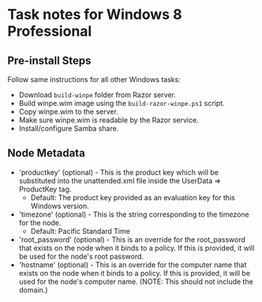 # Task notes for Windows 8 Professional

## Pre-install Steps

Follow same instructions for all other Windows tasks:

- Download `build-winpe` folder from Razor server.
- Build winpe.wim image using the `build-razor-winpe.ps1` script.
- Copy winpe.wim to the server.
- Make sure winpe.wim is readable by the Razor service.
- Install/configure Samba share.

## Node Metadata

- 'productkey' (optional) - This is the product key which will be substituted
  into the unattended.xml file inside the UserData => ProductKey tag.
  - Default: The product key provided as an evaluation key for this Windows
    version.
- 'timezone' (optional) - This is the string corresponding to the timezone for
  the node.
  - Default: Pacific Standard Time
- 'root_password' (optional) - This is an override for the root_password that
  exists on the node when it binds to a policy. If this is provided, it will be
  used for the node's root password.
- 'hostname' (optional) - This is an override for the computer name that
  exists on the node when it binds to a policy. If this is provided, it will be
  used for the node's computer name. (NOTE: This should not include the domain.)